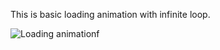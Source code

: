This is basic loading animation with infinite
loop.

![Loading animationf](https://user-images.githubusercontent.com/71425268/151151470-06ebe093-c2fb-474e-b1cc-70ab1b811c10.gif)



